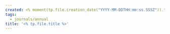 ```yaml
---
created: <% moment(tp.file.creation_date("YYYY-MM-DDTHH:mm:ss.SSSZ")).toISOString() %>
tags:
  - journals/annual
title: '<% tp.file.title %>'
---
```

